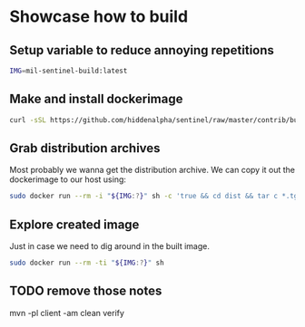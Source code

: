 
Showcase how to build
=====================

## Setup variable to reduce annoying repetitions

```sh
IMG=mil-sentinel-build:latest
```


## Make and install dockerimage

```sh
curl -sSL https://github.com/hiddenalpha/sentinel/raw/master/contrib/build-using-docker/Dockerfile | sudo docker build . -f - -t "${IMG:?}"
```


## Grab distribution archives

Most probably we wanna get the distribution archive. We can copy it out the
dockerimage to our host using:

```sh
sudo docker run --rm -i "${IMG:?}" sh -c 'true && cd dist && tar c *.tgz' | tar x
```


## Explore created image

Just in case we need to dig around in the built image.

```sh
sudo docker run --rm -ti "${IMG:?}" sh
```


## TODO remove those notes

mvn -pl client -am clean verify

